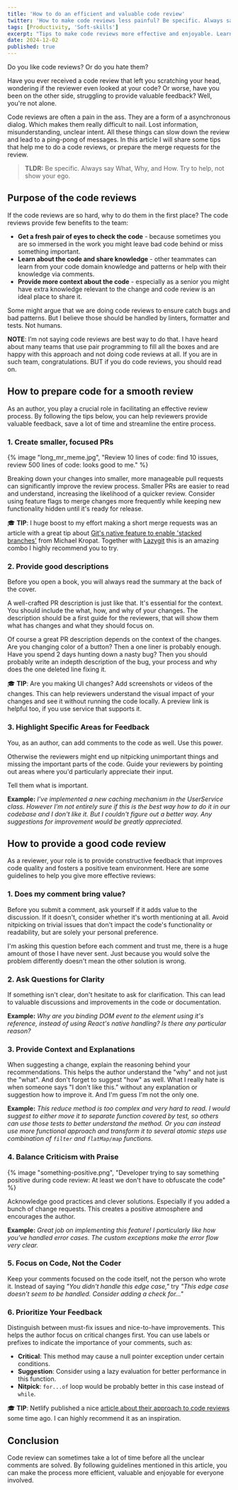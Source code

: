 ```yaml
---
title: 'How to do an efficient and valuable code review'
twitter: 'How to make code reviews less painful? Be specific. Always say What, Why, and How. Try to help, not show your ego. Read more:'
tags: [Productivity, 'Soft-skills']
excerpt: "Tips to make code reviews more effective and enjoyable. Learn how to prepare code and give valuable feedback that don't sucks."
date: 2024-12-02
published: true
---
```


Do you like code reviews? Or do you hate them?

Have you ever received a code review that left you scratching your head, wondering if the reviewer even looked at your code? Or worse, have you been on the other side, struggling to provide valuable feedback? Well, you're not alone.

Code reviews are often a pain in the ass. They are a form of a asynchronous dialog. Which makes them really difficult to nail. Lost information, misunderstanding, unclear intent. All these things can slow down the review and lead to a ping-pong of messages. In this article I will share some tips that help me to do a code reviews, or prepare the merge requests for the review.

> **TLDR:** Be specific. Always say What, Why, and How. Try to help, not show your ego.

## Purpose of the code reviews

If the code reviews are so hard, why to do them in the first place? The code reviews provide few benefits to the team:

- **Get a fresh pair of eyes to check the code** - because sometimes you are so immersed in the work you might leave bad code behind or miss something important.
- **Learn about the code and share knowledge** - other teammates can learn from your code domain knowledge and patterns or help with their knowledge via comments.
- **Provide more context about the code** - especially as a senior you might have extra knowledge relevant to the change and code review is an ideal place to share it.

Some might argue that we are doing code reviews to ensure catch bugs and bad patterns. But I believe those should be handled by linters, formatter and tests. Not humans.

<aside>

**NOTE**: I’m not saying code reviews are best way to do that. I have heard about many teams that use pair programming to fill all the boxes and are happy with this approach and not doing code reviews at all. If you are in such team, congratulations. BUT if you do code reviews, you should read on.

</aside>

## How to prepare code for a smooth review

As an author, you play a crucial role in facilitating an effective review process. By following the tips below, you can help reviewers provide valuable feedback, save a lot of time and streamline the entire process.

### 1. Create smaller, focused PRs

{% image "long_mr_meme.jpg", "Review 10 lines of code: find 10 issues, review 500 lines of code: looks good to me." %}

Breaking down your changes into smaller, more manageable pull requests can significantly improve the review process. Smaller PRs are easier to read and understand, increasing the likelihood of a quicker review. Consider using feature flags to merge changes more frequently while keeping new functionality hidden until it's ready for release.

<aside>

<span aria-hidden="true">🎓&nbsp;</span>**TIP**: I huge boost to my effort making a short merge requests was an article with a great tip about [Git's native feature to enable 'stacked branches'](https://www.codetinkerer.com/2023/10/01/stacked-branches-with-vanilla-git.html) from Michael Kropat. Together with [Lazygit](https://github.com/jesseduffield/lazygit) this is an amazing combo I highly recommend you to try.

</aside>

### 2. Provide good descriptions

Before you open a book, you will always read the summary at the back of the cover.

A well-crafted PR description is just like that. It's essential for the context. You should include the what, how, and why of your changes. The description should be a first guide for the reviewers, that will show them what has changes and what they should focus on.

Of course a great PR description depends on the context of the changes. Are you changing color of a button? Then a one liner is probably enough. Have you spend 2 days hunting down a nasty bug? Then you should probably write an indepth description of the bug, your process and why does the one deleted line fixing it.

<aside>

<span aria-hidden="true">🎓&nbsp;</span>**TIP**: Are you making UI changes? Add screenshots or videos of the changes. This can help reviewers understand the visual impact of your changes and see it without running the code locally. A preview link is helpful too, if you use service that supports it.

</aside>

### 3. Highlight Specific Areas for Feedback

You, as an author, can add comments to the code as well. Use this power.

Otherwise the reviewers might end up nitpicking unimportant things and missing the important parts of the code. Guide your reviewers by pointing out areas where you'd particularly appreciate their input.

Tell them what is important.

**Example:**
_I've implemented a new caching mechanism in the UserService class. However I'm not entirely sure if this is the best way how to do it in our codebase and I don't like it. But I couldn't figure out a better way. Any suggestions for improvement would be greatly appreciated._

## How to provide a good code review

As a reviewer, your role is to provide constructive feedback that improves code quality and fosters a positive team environment. Here are some guidelines to help you give more effective reviews:

### 1. Does my comment bring value?

Before you submit a comment, ask yourself if it adds value to the discussion. If it doesn't, consider whether it's worth mentioning at all. Avoid nitpicking on trivial issues that don't impact the code's functionality or readability, but are solely your personal preference.

I'm asking this question before each comment and trust me, there is a huge amount of those I have never sent. Just because you would solve the problem differently doesn't mean the other solution is wrong.

### 2. Ask Questions for Clarity

If something isn't clear, don't hesitate to ask for clarification. This can lead to valuable discussions and improvements in the code or documentation.

**Example:**
_Why are you binding DOM event to the element using it's reference, instead of using React's native handling? Is there any particular reason?_

### 3. Provide Context and Explanations

When suggesting a change, explain the reasoning behind your recommendations. This helps the author understand the "why" and not just the "what". And don't forget to suggest "how" as well. What I really hate is when someone says "I don't like this." without any explanation or suggestion how to improve it. And I'm guess I'm not the only one.

**Example:**
_This reduce method is too complex and very hard to read. I would suggest to either move it to separate function covered by test, so others can use those tests to better understand the method. Or you can instead use more functional approach and transform it to several atomic steps use combination of `filter` and `flatMap/map` functions._

### 4. Balance Criticism with Praise

{% image "something-positive.png", "Developer trying to say something positive during code review: At least we don't have to obfuscate the code" %}

Acknowledge good practices and clever solutions. Especially if you added a bunch of change requests. This creates a positive atmosphere and encourages the author.

**Example:**
_Great job on implementing this feature! I particularly like how you've handled error cases. The custom exceptions make the error flow very clear._

### 5. Focus on Code, Not the Coder

Keep your comments focused on the code itself, not the person who wrote it. Instead of saying _"You didn't handle this edge case,"_ try _"This edge case doesn't seem to be handled. Consider adding a check for..."_

### 6. Prioritize Your Feedback

Distinguish between must-fix issues and nice-to-have improvements. This helps the author focus on critical changes first. You can use labels or prefixes to indicate the importance of your comments, such as:

- **Critical**: This method may cause a null pointer exception under certain conditions.
- **Suggestion**: Consider using a lazy evaluation for better performance in this function.
- **Nitpick**: `for...of` loop would be probably better in this case instead of `while`.

<aside>

<span aria-hidden="true">🎓&nbsp;</span>**TIP**: Netlify published a nice [article about their approach to code reviews](https://www.netlify.com/blog/2020/03/05/feedback-ladders-how-we-encode-code-reviews-at-netlify/) some time ago. I can highly recommend it as an inspiration.

</aside>

## Conclusion

Code review can sometimes take a lot of time before all the unclear comments are solved. By following guidelines mentioned in this article, you can make the process more efficient, valuable and enjoyable for everyone involved.
